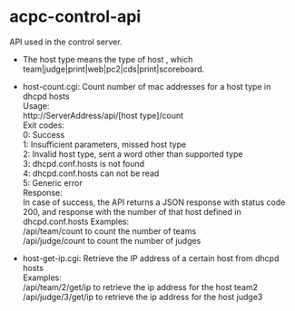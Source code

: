 # acpc-control-api
API used in the control server. <br>
* The host type means the type of host , which team|judge|print|web|pc2|cds|print|scoreboard.<br>
* host-count.cgi: Count number of mac addresses for a host type in dhcpd hosts<br>
Usage:<br>
http://ServerAddress/api/[host type]/count<br>
Exit codes:<br>
0: Success<br>
1: Insufficient parameters, missed host type<br>
2: Invalid host type, sent a word other than supported type<br>
3: dhcpd.conf.hosts is not found<br>
4: dhcpd.conf.hosts can not be read<br>
5: Generic error<br>
Response:<br>
In case of success, the API returns a JSON response with status code 200, and response with the number of that host defined in dhcpd.conf.hosts
Examples:<br>
/api/team/count to count the number of teams<br>
/api/judge/count to count the number of judges<br>

* host-get-ip.cgi: Retrieve the IP address of a certain host from dhcpd hosts<br>
Examples: <br>
 /api/team/2/get/ip to retrieve the ip address for the host team2<br>
 /api/judge/3/get/ip to retrieve the ip address for the host judge3<br>


